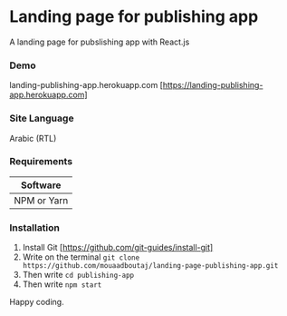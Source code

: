 # Landing page for publishing app

A landing page for pubslishing app with React.js

### Demo

landing-publishing-app.herokuapp.com [https://landing-publishing-app.herokuapp.com]

### Site Language

Arabic (RTL)

### Requirements
| Software      |
| ------------- |
| NPM or Yarn   |

### Installation
1. Install Git [https://github.com/git-guides/install-git]
2. Write on the terminal `git clone https://github.com/mouaadboutaj/landing-page-publishing-app.git`
3. Then write `cd publishing-app`
4. Then write `npm start`

Happy coding.
